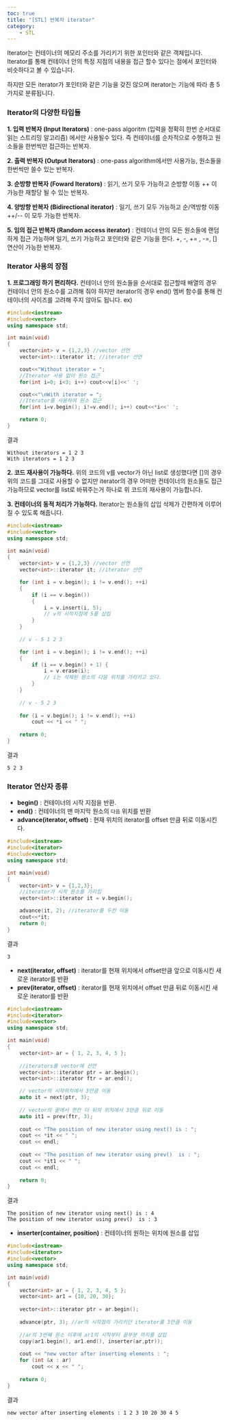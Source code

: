 ```yaml
---
toc: true
title: "[STL] 반복자 iterator"
category: 
    - STL
---
```

Iterator는 컨테이너의 메모리 주소를 가리키기 위한 포인터와 같은 객체입니다. Iterator를 통해 컨테이너 안의 특정 지점의 내용을 접근 할수 있다는 점에서 포인터와 비슷하다고 볼 수 있습니다. 

하지만 모든 iterator가 포인터와 같은 기능을 갖진 않으며 iterator는 기능에 따라 총 5가지로 분류됩니다.

### Iterator의 다양한 타입들

**1. 입력 반복자 $($Input Iterators)** : one-pass algoritm (입력을 정확히 한번 순서대로 읽는 스트리밍 알고리즘) 에서만 사용될수 있다. 즉 컨테이너를 순차적으로 수행하고 원소들을 한번씩만 접근하는 반복자.

**2. 출력 반복자 $($Output Iterators)** : one-pass algorithm에서만 사용가능, 원소들을 한번씩만 쓸수 있는 반복자.

**3. 순방향 반복자 $($Foward Iterators)** : 읽기, 쓰기 모두 가능하고 순방향 이동 ++ 이 가능한 재할당 될 수 있는 반복자.

**4. 양방향 반복자 $($Bidirectional iterator)** : 일기, 쓰기 모두 가능하고 순/역방향 이동 ++/-- 이 모두 가능한 반복자.

**5. 임의 접근 반복자 $($Random access iterator)** : 컨테이너 안의 모든 원소들에 랜덤하게 접근 가능하며 일기, 쓰기 가능하고 포인터와 같은 기능을 한다. +, -, += , -=, [] 연산이 가능한 반복자.

### Iterator 사용의 장점

**1. 프로그래밍 하기 편리하다.**
컨테이너 안의 원소들을 순서대로 접근할때 배열의 경우 컨테이너 안의 원소수를 고려해 줘야 하지만 iterator의 경우 end() 멤버 함수를 통해 컨테이너의 사이즈를 고려해 주지 않아도 됩니다. 
ex)
``` cpp
#include<iostream>
#include<vector>
using namespace std;

int main(void)
{
    vector<int> v = {1,2,3} //vector 선언
    vector<int>::iterator it; //iterator 선언

    cout<<"Without iterator = ";
    //Iterator 사용 없이 원소 접근
    for(int i=0; i<3; i++) cout<<v[i]<<' ';

    cout<<"\nWith iterator = ";
    //Iterator를 사용하여 원소 접근
    for(int i=v.begin(); i!=v.end(); i++) cout<<*i<<' ';

    return 0;
}
```
결과
``` shell
Without iterators = 1 2 3
With iterators = 1 2 3
```

**2. 코드 재사용이 가능하다.**
위의 코드의 v를 vector가 아닌 list로 생성했다면 []의 경우 위의 코드를 그대로 사용할 수 없지만 iterator의 경우 어떠한 컨테이너의 원소들도 접근가능하므로 vector를 list로 바꿔주는거 하나로 위 코드의 재사용이 가능합니다.

**3. 컨테이너의 동적 처리가 가능하다.**
Iterator는 원소들의 삽입 삭제가 간편하게 이루어 질 수 있도록 해줍니다. 

``` cpp
#include<iostream>
#include<vector>
using namespace std;

int main(void)
{
    vector<int> v = {1,2,3} //vector 선언
    vector<int>::iterator it; //iterator 선언

    for (int i = v.begin(); i != v.end(); ++i) 
    { 
        if (i == v.begin()) 
        { 
            i = v.insert(i, 5); 
            // v의 시작지점에 5를 삽입
        } 
    } 
      
    // v - 5 1 2 3 

    for (int i = v.begin(); i != v.end(); ++i) 
    { 
        if (i == v.begin() + 1) { 
            i = v.erase(i); 
            // i는 삭제된 원소의 다음 위치를 가리키고 있다.
        } 
    } 
      
    // v - 5 2 3 
  
    for (i = v.begin(); i != v.end(); ++i) 
        cout << *i << " "; 
    
    return 0; 
} 
```
결과
``` shell
5 2 3
```
### Iterator 연산자 종류

- **begin$($)** : 컨테이너의 시작 지점을 반환.
- **end$($)** : 컨테이너의 맨 마지막 원소의 `다음` 위치를 반환
- **advance$($iterator, offset)** : 현재 위치의 iterator를 offset 만큼 뒤로 이동시킨다.

``` cpp
#include<iostream>
#include<iterator>
#include<vector>
using namespace std;

int main(void)
{
    vector<int> v = {1,2,3};
    //iterator가 시작 원소를 가리킴
    vector<int>::iterator it = v.begin();

    advance(it, 2); //iterator를 두칸 이동
    cout<<*it;
    return 0;
}
```

결과
``` shell
3
```

- **next$($iterator, offset)** : iterator를 현재 위치에서 offset만큼 앞으로 이동시킨 새로운 iterator를 반환
- **prev$($iterator, offset)** : iterator를 현재 위치에서 offset 만큼 뒤로 이동시킨 새로운 iterator를 반환

``` cpp
#include<iostream> 
#include<iterator> 
#include<vector> 
using namespace std; 

int main(void) 
{ 
    vector<int> ar = { 1, 2, 3, 4, 5 }; 
      
    //iterators를 vector에 선언 
    vector<int>::iterator ptr = ar.begin(); 
    vector<int>::iterator ftr = ar.end(); 

    // vector의 시작위치에서 3만큼 이동
    auto it = next(ptr, 3); 
    
    // vector의 끝에서 한칸 더 뒤의 위치에서 3만큼 뒤로 이동
    auto it1 = prev(ftr, 3); 
      
    cout << "The position of new iterator using next() is : "; 
    cout << *it << " "; 
    cout << endl; 
      
    cout << "The position of new iterator using prev()  is : "; 
    cout << *it1 << " "; 
    cout << endl; 
      
    return 0;  
} 
```

결과
``` shell
The position of new iterator using next() is : 4 
The position of new iterator using prev()  is : 3 
```
- **inserter$($container, position)** : 컨테이너의 원하는 위치에 원소를 삽입

``` cpp
#include<iostream> 
#include<iterator> 
#include<vector>  
using namespace std;

int main(void) 
{ 
    vector<int> ar = { 1, 2, 3, 4, 5 }; 
    vector<int> ar1 = {10, 20, 30};  
       
    vector<int>::iterator ptr = ar.begin(); 
     
    advance(ptr, 3); //ar의 시작점의 가리키던 iterator를 3만큼 이동
      
    //ar의 3번째 원소 이후에 ar1의 시작부터 끝부분 까지를 삽입
    copy(ar1.begin(), ar1.end(), inserter(ar,ptr)); 
      
    cout << "new vector after inserting elements : "; 
    for (int &x : ar)  
        cout << x << " "; 
      
    return 0;     
} 
```

결과
``` shell
new vector after inserting elements : 1 2 3 10 20 30 4 5 
```
